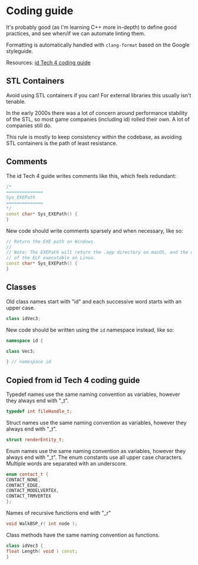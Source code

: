 # Coding guide

It's probably good (as I'm learning C++ more in-depth) to define good practices, and see when/if we can automate linting them.

Formatting is automatically handled with `clang-format` based on the Google styleguide.

Resources: [id Tech 4 coding guide](https://fabiensanglard.net/fd_proxy/doom3/CodeStyleConventions.pdf)

## STL Containers

Avoid using STL containers if you can! For external libraries this usually isn't tenable.

In the early 2000s there was a lot of concern around performance stability of the STL, so most game companies (including id) rolled their own. A lot of companies still do.

This rule is mostly to keep consistency within the codebase, as avoiding STL containers is the path of least resistance.

## Comments

The id Tech 4 guide writes comments like this, which feels redundant:

```c++
/*
==============
Sys_EXEPath
==============
*/
const char* Sys_EXEPath() {
}
```

New code should write comments sparsely and when necessary, like so:


```c++
// Return the EXE path on Windows.
//
// Note: The EXEPath will return the .app directory on macOS, and the directory
// of the ELF executable on Linux.
const char* Sys_EXEPath() {
}
```

## Classes 


Old class names start with "id" and each successive word starts with an
upper case.

```c++
class idVec3;
```

New code should be written using the `id` namespace instead, like so:

```c++
namespace id {

class Vec3;

} // namespace id
```

## Copied from id Tech 4 coding guide

Typedef names use the same naming convention as variables, however
they always end with "_t".

```c++
typedef int fileHandle_t;
```

Struct names use the same naming convention as variables, however
they always end with "_t".

```c++
struct renderEntity_t;
```

Enum names use the same naming convention as variables, however they
always end with "_t". The enum constants use all upper case
characters. Multiple words are separated with an underscore.

```c++
enum contact_t {
CONTACT_NONE,
CONTACT_EDGE,
CONTACT_MODELVERTEX,
CONTACT_TRMVERTEX
};
```

Names of recursive functions end with "_r"

```c++
void WalkBSP_r( int node );
```

Class methods have the same naming convention as functions.

```c++
class idVec3 {
float Length( void ) const;
}
```

